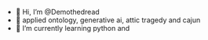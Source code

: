 - 👋 Hi, I’m @Demothedread
- 👀 applied ontology, generative ai, attic tragedy and cajun
- 🌱 I’m currently learning python and

<!---
Demothedread/Demothedread is a ✨ special ✨ repository because its `README.md` (this file) appears on your GitHub profile.
You can click the Preview link to take a look at your changes.
--->
